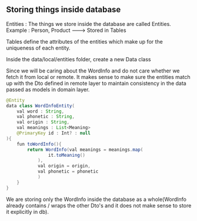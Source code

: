 ## Storing things inside database

Entities : The things we store inside the database are called Entities. Example : Person, Product  ---> Stored in Tables

Tables define the attributes of the entities which make up for the uniqueness of each entity.

Inside the data/local/entities folder, create a new Data class 




Since we will be caring about the WordInfo and do not care whether we fetch it from local or remote. It makes sense to make sure the entities match up with the Dto defined in remote layer to maintain consistency in the data passed as models in domain layer.


```java
@Entity
data class WordInfoEntity(
	val word : String, 
	val phonetic : String, 
	val origin : String,
	val meanings : List<Meaning>
	@PrimaryKey id : Int? : null
){
	fun toWordInfo(){
		return WordInfo(val meanings = meanings.map(
				it.toMeaning()
			),
			val origin = origin,
			val phonetic = phonetic
			)
	}
}

```


We are storing only the WordInfo inside the database as a whole(WordInfo already contains / wraps the other Dto's and it does not make sense to store it explicitly in db).


